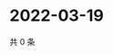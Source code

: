 # 2022-03-19

共 0 条

<!-- BEGIN WEIBO -->
<!-- 最后更新时间 Sat Mar 19 2022 06:14:53 GMT+0800 (China Standard Time) -->

<!-- END WEIBO -->
